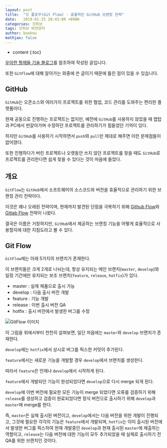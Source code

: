 ```yaml
---
layout: post
title:  "깃 플로우(Git Flow) - 효율적인 GitHub 브랜칭 전략"
date:   2019-01-25 20:43:00 +0900
categories: 깃허브
tags: 깃허브 버전관리
author: booknu
mathjax: false
---
```


* content
{:toc}

[우아한 형제들 기술 블로그](http://woowabros.github.io/experience/2017/10/30/baemin-mobile-git-branch-strategy.html)를 참조하여 작성된 글입니다.

또한 `GitFlow`에 대해 알아가는 와중에 쓴 글이기 때문에 틀린 점이 있을 수 있습니다.

## GitHub
`GitHub`는 오픈소스와 여러가지 프로젝트를 위한 협업, 코드 관리를 도와주는 편리한 플랫폼이다.

현재 공동으로 진행하는 프로젝트는 없지만, 예전에 `GitHub`를 사용하지 않았을 때 랩탑과 PC에서 번갈아가며 수정하던 프로젝트를 관리하기가 힘들었던 기억이 있다.

하지만 `GitHub`를 사용하기 시작하면서 `push`와 `pull`만 제대로 해주면 이런 문제점들이 없어졌다.

또한 진행하다가 버린 프로젝트나 오랫동안 쓰지 않던 프로젝트를 찾을 때도 `GitHub`로 프로젝트를 관리한다면 쉽게 찾을 수 있다는 것이 마음에 들었다.

## 개요
`GitFlow`는 `GitHub`에서 소프트웨어의 소스코드와 버전을 효율적으로 관리하기 위한 브랜칭 관리 전략이다.

이것은 꽤나 오래된 전략이며, 현재까지 발견된 단점을 극복하기 위해 [Github Flow](https://guides.github.com/introduction/flow/)와 [Gitlab Flow](https://about.gitlab.com/2014/09/29/gitlab-flow/) 전략이 나왔다.

결국은 이름은 거창하지만, `GitHub`에서 제공하는 브랜칭 기능을 어떻게 효율적으로 사용할지에 대한 지침도라고 볼 수 있다.

## Git Flow
`GitFlow`에는 아래 5가지의 브랜치가 존재한다.

이 브랜치들은 크게 2개로 나뉘는데, 항상 유지되는 메인 브랜치(`master`, `develop`)와 일정 기간에만 유지되는 보조 브랜치(`feature`, `release`, `hotfix`)가 있다.

- master : 실제 제품으로 출시 가능
- develop : 다음 출시 버전 개발
- feature : 기능 개발
- release : 이번 출시 버전 QA
- hotfix : 출시 버전에서 발생한 버그를 수정

![GitFlow 이미지]({{site.url}}/img/190125_GitFlow/git-flow_overall_graph.png)

이 그림을 위에서부터 천천히 살펴보면, 일단 처음에는 `master`와 `develop` 브랜치가 존재한다.

`develop`에는 `hotfix`에서 상시로 버그를 픽스한 커밋이 추가된다.

`feature`에서는 새로운 기능을 개발할 경우 `develop`에서 브랜치를 생성한다.

따라서 `feature`은 언제나 `develop`에서 시작하게 된다.

`feature`에서 개발되던 기능이 완성되었다면 `develop`으로 다시 merge 되게 된다.

`develop`에 이번 버전에 필요한 모든 기능이 merge 되었다면 오류를 검증하기 위해 `release`를 생성하고 검증이 완료되었다면 정식 버전으로 출시하기 위해 `develop`과 `master`에 merge를 한다.


즉, `master`은 실제 출시된 버전이고, `develop`에서는 다음 버전을 위한 개발이 진행되고, 그것에 필요한 각각의 기능은 `feature`에서 개발되며, `hotfix`는 이미 출시된 버전에서 발생한 버그를 픽스하여 현재 개발중인 `develop`과 현재 출시된 `master`에 제출하는 역할이고, `release`는 다음 버전에 대한 기능이 모두 추가되었을 때 실제로 출시하기 전 QA를 위한 브랜치인 것이다.

